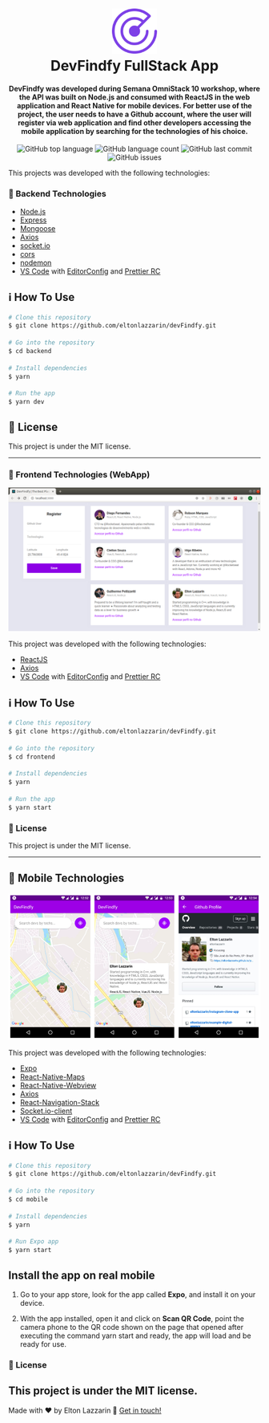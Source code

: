 <h1 align="center">
    <img src="https://github.com/eltonlazzarin/devFindfy/blob/master/frontend/screenshots/radar.svg" alt="Header Image" height="90px" width="90px" />
    <br />
    DevFindfy FullStack App
</h1>

<h4 align="center">
  DevFindfy was developed during Semana OmniStack 10 workshop, where the API was built on Node.js and consumed with ReactJS in the web application and React Native for mobile devices. For better use of the project, the user needs to have a Github account, where the user will register via web application and find other developers accessing the mobile application by searching for the technologies of his choice.
</h4>
<p align="center">
  <img alt="GitHub top language" src="https://img.shields.io/github/languages/top/eltonlazzarin/devFindfy">
  
  <img alt="GitHub language count" src="https://img.shields.io/github/languages/count/eltonlazzarin/devFindfy">
  
  <img alt="GitHub last commit" src="https://img.shields.io/github/last-commit/eltonlazzarin/devFindfy">
  
  <img alt="GitHub issues" src="https://img.shields.io/github/issues/eltonlazzarin/devFindfy">

This projects was developed with the following technologies:

### :rocket: Backend Technologies

- [Node.js](https://nodejs.org/)
- [Express](https://expressjs.com/)
- [Mongoose](https://mongoosejs.com/)
- [Axios](https://github.com/axios/axios)
- [socket.io](https://github.com/socketio/socket.io)
- [cors](https://github.com/expressjs/cors)
- [nodemon](https://nodemon.io/)
- [VS Code](https://code.visualstudio.com) with [EditorConfig](https://marketplace.visualstudio.com/items?itemName=EditorConfig.EditorConfig) and [Prettier RC](https://github.com/prettier/prettier)

## :information_source: How To Use

```bash
# Clone this repository
$ git clone https://github.com/eltonlazzarin/devFindfy.git

# Go into the repository
$ cd backend

# Install dependencies
$ yarn

# Run the app
$ yarn dev
```

## :memo: License

This project is under the MIT license.

---

### :rocket: Frontend Technologies (WebApp)

<img alt="Main Webpage" src="https://github.com/eltonlazzarin/devFindfy/blob/master/frontend/screenshots/mainPage.png">

This project was developed with the following technologies:

- [ReactJS](https://reactjs.org/)
- [Axios](https://github.com/axios/axios)
- [VS Code](https://code.visualstudio.com) with [EditorConfig](https://marketplace.visualstudio.com/items?itemName=EditorConfig.EditorConfig) and [Prettier RC](https://github.com/prettier/prettier)

## :information_source: How To Use

```bash
# Clone this repository
$ git clone https://github.com/eltonlazzarin/devFindfy.git

# Go into the repository
$ cd frontend

# Install dependencies
$ yarn

# Run the app
$ yarn start
```

### :memo: License

This project is under the MIT license.

---

## :rocket: Mobile Technologies

<p align="center">
<img alt="DevFindfy Mobile" src="https://github.com/eltonlazzarin/devFindfy/blob/master/mobile/screenshots/appMobileImages.png">
</p>

This project was developed with the following technologies:

- [Expo](https://reactjs.org/)
- [React-Native-Maps](https://github.com/react-native-community/react-native-maps)
- [React-Native-Webview](https://github.com/react-native-community/react-native-webview)
- [Axios](https://github.com/axios/axios)
- [React-Navigation-Stack](https://github.com/react-navigation)
- [Socket.io-client](https://github.com/socketio/socket.io-client)
- [VS Code](https://code.visualstudio.com) with [EditorConfig](https://marketplace.visualstudio.com/items?itemName=EditorConfig.EditorConfig) and [Prettier RC](https://github.com/prettier/prettier)

## :information_source: How To Use

```bash
# Clone this repository
$ git clone https://github.com/eltonlazzarin/devFindfy.git

# Go into the repository
$ cd mobile

# Install dependencies
$ yarn

# Run Expo app
$ yarn start
```

## Install the app on real mobile

1. Go to your app store, look for the app called <strong>Expo</strong>, and install it on your device.

2. With the app installed, open it and click on <strong>Scan QR Code</strong>, point the camera phone to the QR code shown on the page that opened after executing the command yarn start and ready, the app will load and be ready for use.

### :memo: License

## This project is under the MIT license.

Made with ♥ by Elton Lazzarin :wave: [Get in touch!](https://www.linkedin.com/in/eltonlazzarin/)
